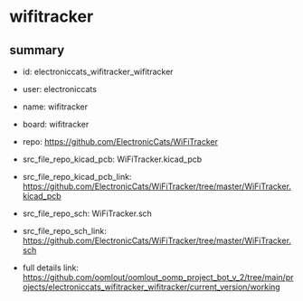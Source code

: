 # wifitracker
 
## summary 
* id: electroniccats_wifitracker_wifitracker
* user: electroniccats
* name: wifitracker
* board: wifitracker
* repo: https://github.com/ElectronicCats/WiFiTracker
* src_file_repo_kicad_pcb: WiFiTracker.kicad_pcb
* src_file_repo_kicad_pcb_link: https://github.com/ElectronicCats/WiFiTracker/tree/master/WiFiTracker.kicad_pcb


* src_file_repo_sch: WiFiTracker.sch
* src_file_repo_sch_link: https://github.com/ElectronicCats/WiFiTracker/tree/master/WiFiTracker.sch
* full details link: https://github.com/oomlout/oomlout_oomp_project_bot_v_2/tree/main/projects/electroniccats_wifitracker_wifitracker/current_version/working  






